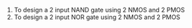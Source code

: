 1. To design a 2 input NAND gate using 2 NMOS and 2 PMOS  
2. To design a 2 input NOR gate using 2 NMOS and 2 PMOS  

